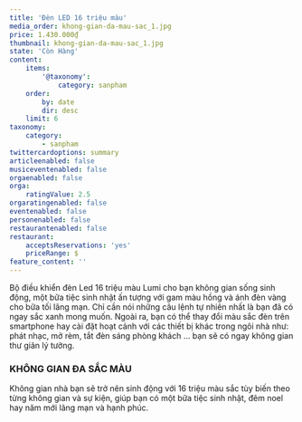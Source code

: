 ```yaml
---
title: 'Đèn LED 16 triệu màu'
media_order: khong-gian-da-mau-sac_1.jpg
price: 1.430.000₫
thumbnail: khong-gian-da-mau-sac_1.jpg
state: 'Còn Hàng'
content:
    items:
        '@taxonomy':
            category: sanpham
    order:
        by: date
        dir: desc
    limit: 6
taxonomy:
    category:
        - sanpham
twittercardoptions: summary
articleenabled: false
musiceventenabled: false
orgaenabled: false
orga:
    ratingValue: 2.5
orgaratingenabled: false
eventenabled: false
personenabled: false
restaurantenabled: false
restaurant:
    acceptsReservations: 'yes'
    priceRange: $
feature_content: ''
---
```


<p>Bộ điều khiển đ&egrave;n Led 16 triệu m&agrave;u Lumi cho bạn kh&ocirc;ng gian sống sinh động, một bữa tiệc sinh nhật ấn tượng với gam m&agrave;u hồng v&agrave; &aacute;nh đ&egrave;n v&agrave;ng cho bữa tối l&atilde;ng mạn. Chỉ cần n&oacute;i những c&acirc;u lệnh tự nhi&ecirc;n nhất l&agrave; bạn đ&atilde; c&oacute; ngay sắc xanh mong muốn. Ngo&agrave;i ra, bạn c&oacute; thể thay đổi m&agrave;u sắc đ&egrave;n tr&ecirc;n smartphone hay c&agrave;i đặt hoạt cảnh với c&aacute;c thiết bị kh&aacute;c trong ng&ocirc;i nh&agrave; như: ph&aacute;t nhạc, mở r&egrave;m, tắt đ&egrave;n s&aacute;ng ph&ograve;ng kh&aacute;ch ... bạn sẽ c&oacute; ngay kh&ocirc;ng gian thư gi&atilde;n l&yacute; tưởng.</p>
<h3>KH&Ocirc;NG GIAN ĐA SẮC M&Agrave;U</h3>
<p>Kh&ocirc;ng gian nh&agrave; bạn sẽ trở n&ecirc;n sinh động với 16 triệu m&agrave;u sắc t&ugrave;y biến theo từng kh&ocirc;ng gian v&agrave; sự kiện, gi&uacute;p bạn c&oacute; một bữa tiệc sinh nhật, đ&ecirc;m noel hay năm mới l&atilde;ng mạn v&agrave; hạnh ph&uacute;c.</p>
<p><img src="/giahan/nha-thong-minh/den-led-16-trieu-mau/khong-gian-da-mau-sac_1.jpg" alt="" /></p>